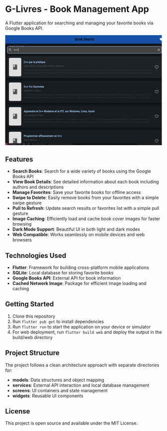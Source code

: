 # G-Livres - Book Management App

A Flutter application for searching and managing your favorite books via Google Books API.

![Book Search Screenshot](screenshots/image.png)

## Features

- **Search Books**: Search for a wide variety of books using the Google Books API
- **View Book Details**: See detailed information about each book including authors and descriptions
- **Manage Favorites**: Save your favorite books for offline access
- **Swipe to Delete**: Easily remove books from your favorites with a simple swipe gesture
- **Pull to Refresh**: Update search results or favorites list with a simple pull gesture
- **Image Caching**: Efficiently load and cache book cover images for faster browsing
- **Dark Mode Support**: Beautiful UI in both light and dark modes
- **Web Compatible**: Works seamlessly on mobile devices and web browsers

## Technologies Used

- **Flutter**: Framework for building cross-platform mobile applications
- **SQLite**: Local database for storing favorite books
- **Google Books API**: External API for book information
- **Cached Network Image**: Package for efficient image loading and caching

## Getting Started

1. Clone this repository
2. Run `flutter pub get` to install dependencies
3. Run `flutter run` to start the application on your device or simulator
4. For web deployment, run `flutter build web` and deploy the output in the build/web directory

## Project Structure

The project follows a clean architecture approach with separate directories for:

- **models**: Data structures and object mapping
- **services**: External API interaction and local database management
- **screens**: UI containers and state management
- **widgets**: Reusable UI components

## License

This project is open source and available under the MIT License.
